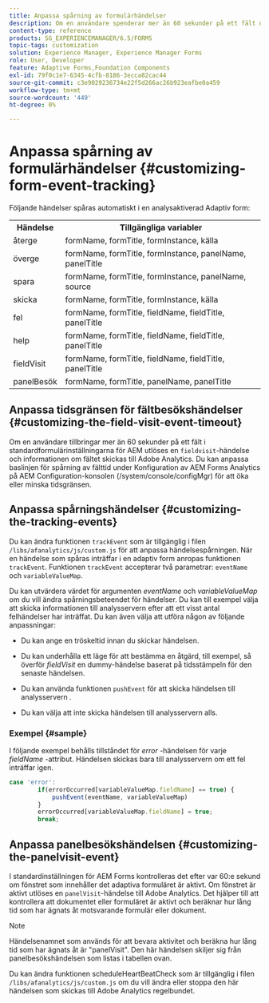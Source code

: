 ```yaml
---
title: Anpassa spårning av formulärhändelser
description: Om en användare spenderar mer än 60 sekunder på ett fält utlöses en fältbesökshändelse och informationen om fältet skickas till Adobe SiteCatalyst.
content-type: reference
products: SG_EXPERIENCEMANAGER/6.5/FORMS
topic-tags: customization
solution: Experience Manager, Experience Manager Forms
role: User, Developer
feature: Adaptive Forms,Foundation Components
exl-id: 79f0c1e7-6345-4cfb-8186-3ecca82cac44
source-git-commit: c3e9029236734e22f5d266ac26b923eafbe0a459
workflow-type: tm+mt
source-wordcount: '449'
ht-degree: 0%

---
```


# Anpassa spårning av formulärhändelser {#customizing-form-event-tracking}

Följande händelser spåras automatiskt i en analysaktiverad Adaptiv form:

<table>
 <tbody>
  <tr>
   <th>Händelse</th>
   <th>Tillgängliga variabler</th>
  </tr>
  <tr>
   <td>återge</td>
   <td>formName, formTitle, formInstance, källa</td>
  </tr>
  <tr>
   <td>överge</td>
   <td>formName, formTitle, formInstance, panelName, panelTitle</td>
  </tr>
  <tr>
   <td>spara</td>
   <td>formName, formTitle, formInstance, panelName, source</td>
  </tr>
  <tr>
   <td>skicka</td>
   <td>formName, formTitle, formInstance, källa</td>
  </tr>
  <tr>
   <td>fel</td>
   <td>formName, formTitle, fieldName, fieldTitle, panelTitle</td>
  </tr>
  <tr>
   <td>help</td>
   <td>formName, formTitle, fieldName, fieldTitle, panelTitle</td>
  </tr>
  <tr>
   <td>fieldVisit</td>
   <td>formName, formTitle, fieldName, fieldTitle, panelTitle<br /> </td>
  </tr>
  <tr>
   <td>panelBesök</td>
   <td>formName, formTitle, panelName, panelTitle</td>
  </tr>
 </tbody>
</table>

## Anpassa tidsgränsen för fältbesökshändelser {#customizing-the-field-visit-event-timeout}

Om en användare tillbringar mer än 60 sekunder på ett fält i standardformulärinställningarna för AEM utlöses en `fieldvisit`-händelse och informationen om fältet skickas till Adobe Analytics. Du kan anpassa baslinjen för spårning av fälttid under Konfiguration av AEM Forms Analytics på AEM Configuration-konsolen (/system/console/configMgr) för att öka eller minska tidsgränsen.

## Anpassa spårningshändelser {#customizing-the-tracking-events}

Du kan ändra funktionen `trackEvent` som är tillgänglig i filen `/libs/afanalytics/js/custom.js` för att anpassa händelsespårningen. När en händelse som spåras inträffar i en adaptiv form anropas funktionen `trackEvent`. Funktionen `trackEvent` accepterar två parametrar: `eventName` och `variableValueMap`.

Du kan utvärdera värdet för argumenten *eventName* och *variableValueMap* om du vill ändra spårningsbeteendet för händelser. Du kan till exempel välja att skicka informationen till analysservern efter att ett visst antal felhändelser har inträffat. Du kan även välja att utföra någon av följande anpassningar:

* Du kan ange en tröskeltid innan du skickar händelsen.
* Du kan underhålla ett läge för att bestämma en åtgärd, till exempel, så överför *fieldVisit* en dummy-händelse baserat på tidsstämpeln för den senaste händelsen.
* Du kan använda funktionen `pushEvent` för att skicka händelsen till analysservern *.*

* Du kan välja att inte skicka händelsen till analysservern alls.

### Exempel {#sample}

I följande exempel behålls tillståndet för *error* -händelsen för varje *fieldName* -attribut. Händelsen skickas bara till analysservern om ett fel inträffar igen.

```javascript
case 'error':
        if(errorOccurred[variableValueMap.fieldName] == true) {
            pushEvent(eventName, variableValueMap)
        }
        errorOccurred[variableValueMap.fieldName] = true;
        break;
```

## Anpassa panelbesökshändelsen {#customizing-the-panelvisit-event}

I standardinställningen för AEM Forms kontrolleras det efter var 60:e sekund om fönstret som innehåller det adaptiva formuläret är aktivt. Om fönstret är aktivt utlöses en `panelVisit`-händelse till Adobe Analytics. Det hjälper till att kontrollera att dokumentet eller formuläret är aktivt och beräknar hur lång tid som har ägnats åt motsvarande formulär eller dokument.

>[!NOTE]
>
>Händelsenamnet som används för att bevara aktivitet och beräkna hur lång tid som har ägnats åt är &quot;panelVisit&quot;. Den här händelsen skiljer sig från panelbesökshändelsen som listas i tabellen ovan.

Du kan ändra funktionen scheduleHeartBeatCheck som är tillgänglig i filen `/libs/afanalytics/js/custom.js` om du vill ändra eller stoppa den här händelsen som skickas till Adobe Analytics regelbundet.
